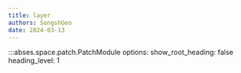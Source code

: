 ```yaml
---
title: layer
authors: SongshGeo
date: 2024-03-13
---
```


:::abses.space.patch.PatchModule
    options:
      show_root_heading: false
      heading_level: 1
